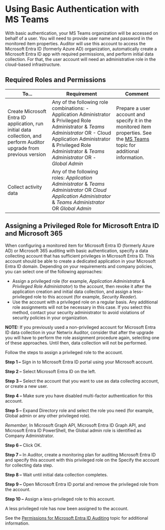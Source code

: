 # Using Basic Authentication with MS Teams

With basic authentication, your MS Teams organization will be accessed on behalf of a user. You will
need to provide user name and password in the monitored item properties. Auditor will use this
account to access the Microsoft Entra ID (formerly Azure AD) organization, automatically create a
Microsoft Entra ID app with required permissions, and perform initial data collection. For that, the
user account will need an administrative role in the cloud-based infrastructure.

## Required Roles and Permissions

| To...                                                                                                                 | Requirement                                                                                                                                                                                                                                  | Comment                                                                                                                                                                                               |
| --------------------------------------------------------------------------------------------------------------------- | -------------------------------------------------------------------------------------------------------------------------------------------------------------------------------------------------------------------------------------------- | ----------------------------------------------------------------------------------------------------------------------------------------------------------------------------------------------------- |
| Create Microsoft Entra ID application, run initial data collection, and perform Auditor upgrade from previous version | Any of the following role combinations: - Application Administrator & Privileged Role Administrator & _Teams Administrator_ OR - Cloud Application Administrator & Privileged Role Administrator & _Teams Administrator_ OR - _Global Admin_ | Prepare a user account and specify it in the monitored item properties. See the [MS Teams](/docs/auditor/10.6/auditor/configuration/microsoft365/teams/overview.md) topic for additional information. |
| Collect activity data                                                                                                 | Any of the following roles: _Application Administrator_ & _Teams Administrator_ OR _Cloud Application Administrator_ & _Teams Administrator_ OR _Global Admin_                                                                               |                                                                                                                                                                                                       |

## Assigning a Privileged Role for Microsoft Entra ID and Microsoft 365

When configuring a monitored item for Microsoft Entra ID (formerly Azure AD) or Microsoft 365
auditing with basic authentication, specify a data collecting account that has sufficient privileges
in Microsoft Entra ID. This account should be able to create a dedicated application in your
Microsoft Entra ID domain. Depending on your requirements and company policies, you can select one
of the following approaches:

- Assign a privileged role (for example, _Application Administrator_ & _Privileged Role
  Administrator_) to the account, then revoke it after the application creation and initial data
  collection, and assign a less-privileged role to this account (for example, _Security Reader_).
- Use the account with a privileged role on a regular basis. Any additional role assignments will
  not be necessary in this case. If you select this method, contact your security administrator to
  avoid violations of security policies in your organization.

**NOTE:** If you previously used a non-privileged account for Microsoft Entra ID data collection in
your Netwrix Auditor, consider that after the upgrade you will have to perform the role assignment
procedure again, selecting one of these approaches. Until then, data collection will not be
performed.

Follow the steps to assign a privileged role to the account.

**Step 1 –** Sign in to Microsoft Entra ID portal using your Microsoft account.

**Step 2 –** Select Microsoft Entra ID on the left.

**Step 3 –** Select the account that you want to use as data collecting account, or create a new
user.

**Step 4 –** Make sure you have disabled multi-factor authentication for this account.

**Step 5 –** Expand Directory role and select the role you need (for example, Global admin or any
other privileged role).

_Remember,_ In Microsoft Graph API, Microsoft Entra ID Graph API, and Microsoft Entra ID PowerShell,
the Global admin role is identified as Company Administrator.

**Step 6 –** Click OK.

**Step 7 –** In Auditor, create a monitoring plan for auditing Microsoft Entra ID and specify this
account with this privileged role on the Specify the account for collecting data step.

**Step 8 –** Wait until initial data collection completes.

**Step 9 –** Open Microsoft Entra ID portal and remove the privileged role from the account.

**Step 10 –** Assign a less-privileged role to this account.

A less privileged role has now been assigned to the account.

See the
[Permissions for Microsoft Entra ID Auditing](/docs/auditor/10.6/auditor/configuration/microsoft365/microsoftentraid/permissions.md#for-microsoft-entra-id-auditing)
topic for additional information.
